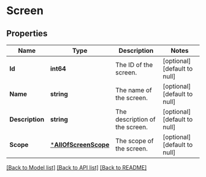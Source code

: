 # Screen

## Properties
Name | Type | Description | Notes
------------ | ------------- | ------------- | -------------
**Id** | **int64** | The ID of the screen. | [optional] [default to null]
**Name** | **string** | The name of the screen. | [optional] [default to null]
**Description** | **string** | The description of the screen. | [optional] [default to null]
**Scope** | [***AllOfScreenScope**](AllOfScreenScope.md) | The scope of the screen. | [optional] [default to null]

[[Back to Model list]](../README.md#documentation-for-models) [[Back to API list]](../README.md#documentation-for-api-endpoints) [[Back to README]](../README.md)

